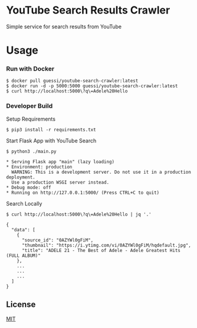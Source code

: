 # YouTube Search Results Crawler

Simple service for search results from YouTube

# Usage

### Run with Docker

```
$ docker pull guessi/youtube-search-crawler:latest
$ docker run -d -p 5000:5000 guessi/youtube-search-crawler:latest
$ curl http://localhost:5000\?q\=Adele%20Hello
```

### Developer Build

Setup Requirements

```
$ pip3 install -r requirements.txt
```

Start Flask App with YouTube Search

```
$ python3 ./main.py

* Serving Flask app "main" (lazy loading)
* Environment: production
  WARNING: This is a development server. Do not use it in a production deployment.
  Use a production WSGI server instead.
* Debug mode: off
* Running on http://127.0.0.1:5000/ (Press CTRL+C to quit)
```

Search Locally

```
$ curl http://localhost:5000\?q\=Adele%20Hello | jq '.'

{
  "data": [
    {
      "source_id": "0AZYWl0gFiM",
      "thumbnail": "https://i.ytimg.com/vi/0AZYWl0gFiM/hqdefault.jpg",
      "title": "ADELE 21 - The Best of Adele - Adele Greatest Hits (FULL ALBUM)"
    },
    ...
    ...
    ...
  ]
}
```

## License

[MIT](LICENSE)
